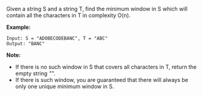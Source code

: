 Given a string S and a string T, find the minimum window in S which will contain all the characters in T in complexity O(n).

**Example:**
```
Input: S = "ADOBECODEBANC", T = "ABC"
Output: "BANC"
```

**Note:**
* If there is no such window in S that covers all characters in T, return the empty string *""*.
* If there is such window, you are guaranteed that there will always be only one unique minimum window in S.